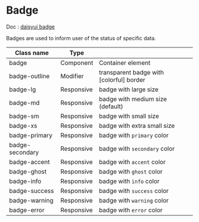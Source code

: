 # Badge

Doc : [daisyui badge](https://daisyui.com/components/badge/)

Badges are used to inform user of the status of specific data.

| Class name      |   Type     |                                          |
|-----------------|------------|------------------------------------------|
| badge           | Component  | Container element                        |
| badge-outline   | Modifier   | transparent badge with [colorful] border |
| badge-lg        | Responsive | badge with large size                    |
| badge-md        | Responsive | badge with medium size (default)         |
| badge-sm        | Responsive | badge with small size                    |
| badge-xs        | Responsive | badge with extra small size              |
| badge-primary   | Responsive | badge with `primary` color               |
| badge-secondary | Responsive | badge with `secondary` color             |
| badge-accent    | Responsive | badge with `accent` color                |
| badge-ghost     | Responsive | badge with `ghost` color                 |
| badge-info      | Responsive | badge with `info` color                  |
| badge-success   | Responsive | badge with `success` color               |
| badge-warning   | Responsive | badge with `warning` color               |
| badge-error     | Responsive | badge with `error` color                 |
